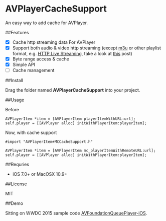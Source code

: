 AVPlayerCacheSupport
=============

An easy way to add cache for AVPlayer.

##Features

- [x] Cache http streaming data For AVPlayer
- [x] Support both audio & video http streaming (except [m3u](https://en.wikipedia.org/wiki/M3U) or other playlist format, e.g. [HTTP Live Streaming](https://en.wikipedia.org/wiki/HTTP_Live_Streaming), take a look at [this](http://stackoverflow.com/a/30239876) post)
- [x] Byte range access & cache
- [x] Simple API
- [ ] Cache management

##Install

Drag the folder named **AVPlayerCacheSupport** into your project.

##Usage

Before

```objc
AVPlayerItem *item = [AVPlayerItem playerItemWithURL:url];
self.player = [[AVPlayer alloc] initWithPlayerItem:playerItem];
```

Now, with cache support

```objc
#import "AVPlayerItem+MCCacheSupport.h"

AVPlayerItem *item = [AVPlayerItem mc_playerItemWithRemoteURL:url];
self.player = [[AVPlayer alloc] initWithPlayerItem:playerItem];

```

##Requries

* iOS 7.0+ or MacOSX 10.9+

##License

MIT

##Demo

Sitting on WWDC 2015 sample code [AVFoundationQueuePlayer-iOS](https://developer.apple.com/library/ios/samplecode/AVFoundationQueuePlayer-iOS/Introduction/Intro.html).